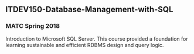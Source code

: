 ITDEV150-Database-Management-with-SQL
------
### MATC Spring 2018

Introduction to Microsoft SQL Server.  This course provided a foundation for learning sustainable and efficient RDBMS design and query logic.

